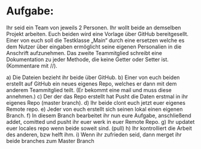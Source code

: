 # Aufgabe:
Ihr seid ein Team von jeweils 2 Personen. Ihr wollt beide an demselben Projekt arbeiten. Euch beiden wird eine Vorlage über GitHub bereitgesellt. 
Einer von euch soll die Testklasse „Main“ durch eine ersetzen welche es dem Nutzer über eingaben ermöglicht seine eigenen Personalien in die Anschrift aufzunehmen. Das zweite Teammitglied schreibt eine Dokumentation zu jeder Methode, die keine Getter oder Setter ist. (Kommentare mit //).

a)	Die Dateien bezieht ihr beide über GitHub.
b)	Einer von euch beiden erstellt auf GitHub ein neues eigenes Repo, welches er dann mit dem anderem Teammitglied teilt. (Er bekommt eine mail und muss diese annehmen.)
c)	Der der das Repo erstellt hat Pusht die Daten erstmal in ihr eigenes Repo (master branch).
d)	Ihr beide clont euch jetzt euer eigenes Remote repo.
e)	Jeder von euch erstellt sich seinen lokal einen eigenen Branch.
f)	In diesem Branch bearbeitet ihr nun eure Aufgabe, anschließend addet, comitted und pusht ihr euer werk in euer Remote Repo.
g)	Ihr updatet euer locales repo wenn beide soweit sind. (pull)
h)	Ihr kontrolliert die Arbeit des anderen, bzw helft ihm.
i)	Wenn ihr zufrieden seid, dann merget ihr beide branches zum Master Branch
